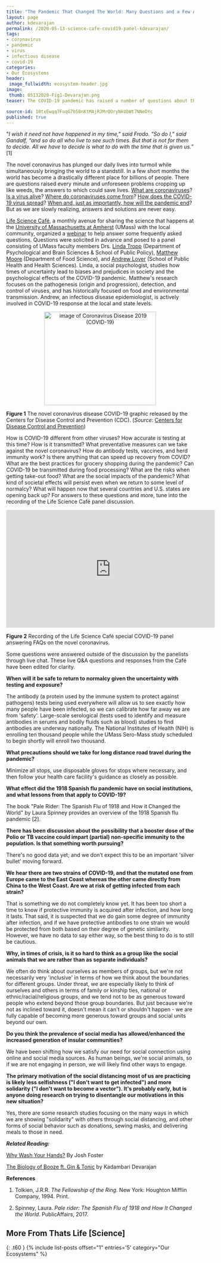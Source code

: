 ```yaml
---
title: "The Pandemic That Changed The World: Many Questions and a Few Answers"
layout: page
author: kdevarajan
permalink: /2020-05-13-science-cafe-covid19-panel-kdevarajan/
tags:
- coronavirus
- pandemic
- virus
- infectious disease
- covid-19
categories:
- Our Ecosystems
header:
 image_fullwidth: ecosystem-header.jpg
image:
 thumb: 05132020-Fig1-Devarajan.png
teaser: The COVID-19 pandemic has raised a number of questions about the virus, how it spreads, and its global impacts. A panel of biologists provides answers to some frequently asked questions.

source-id: 10txEwqq7FuqG7b58nKtMAjRJMrQOryNkUbWt7NNeDYc
published: true
---
```


"*I wish it need not have happened in my time," said Frodo. "So do I,” said Gandalf, “and so do all who live to see such times. But that is not for them to decide. All we have to decide is what to do with the time that is given us.*” [1]

The novel coronavirus has plunged our daily lives into turmoil while simultaneously bringing the world to a standstill. In a few short months the world has become a drastically different place for billions of people. There are questions raised every minute and unforeseen problems cropping up like weeds, the answers to which could save lives. [What are coronaviruses](https://www.youtube.com/watch?v=sHP0UIdZyI4)? [Is a virus alive](https://youtu.be/nwfHEUO-k_U)? [Where do coronaviruses come from](https://youtu.be/NJLXdsO1GBI)? [How does the COVID-19 virus spread](https://www.youtube.com/watch?v=G9FGrmYUr5c)? [When and, just as importantly, how will the pandemic end](https://www.theatlantic.com/health/archive/2020/03/how-will-coronavirus-end/608719/)? But as we are slowly realizing, answers and solutions are never easy. 

[Life Science Café](https://oebsciencecafe.org/), a monthly avenue for sharing the science that happens at the [University of Massachusetts at Amherst](https://www.umass.edu/) (UMass) with the local community, organized a [webinar](https://oebsciencecafe.org/2020/05/04/covid-19-webinar-panel-may-7th-4pm/) to help answer some frequently asked questions. Questions were solicited in advance and posed to a panel consisting of UMass faculty members Drs. [Linda Tropp](https://lindatropp.com/) (Department of Psychological and Brain Sciences & School of Public Policy), [Matthew Moore](http://www.umass.edu/foodsci/faculty/matthew-d-moore) (Department of Food Science), and [Andrew Lover](https://loverlab.io/) (School of Public Health and Health Sciences). Linda, a social psychologist, studies how times of uncertainty lead to biases and prejudices in society and the psychological effects of the COVID-19 pandemic. Matthew's research focuses on the pathogenesis (origin and progression), detection, and control of viruses, and has historically focused on food and environmental transmission. Andrew, an infectious disease epidemiologist, is actively involved in COVID-19 response at the local and state levels.

<center><a href="https://www.cdc.gov/coronavirus/2019-ncov/index.html?s_cid=bb-coronavirus-2019-ncov-NCIRD" title="image of SARS-CoV-2"><img src="http://www.cdc.gov/coronavirus/2019-ncov/images/Coronavirus-badge-300.png" style="width:300px; height:250px; border:0px;" alt="image of Coronavirus Disease 2019 (COVID-19)" /></a></center>

**Figure 1** The novel coronavirus disease COVID-19 graphic released by the Centers for Disease Control and Prevention (CDC). 
(*Source*: [Centers for Disease Control and Prevention](https://www.cdc.gov/coronavirus/2019-ncov/communication/buttons-badges.html))

How is COVID-19 different from other viruses? How accurate is testing at this time? How is it transmitted? What preventative measures can we take against the novel coronavirus? How do antibody tests, vaccines, and herd immunity work? Is there anything that can speed up recovery from COVID? What are the best practices for grocery shopping during the pandemic? Can COVID-19 be transmitted during food processing? What are the risks when getting take-out food? What are the social impacts of the pandemic? What kind of societal effects will persist even when we return to some level of normalcy? What will happen now that several countries and U.S. states are opening back up? For answers to these questions and more, tune into the recording of the Life Science Café panel discussion.


<iframe width="560" height="315" src="https://www.youtube.com/embed/GsjpnKwxW_g?start=230" frameborder="0" allow="accelerometer; autoplay; encrypted-media; gyroscope; picture-in-picture" allowfullscreen></iframe>

**Figure 2** Recording of the Life Science Café special COVID-19 panel answering FAQs on the novel coronavirus.


Some questions were answered outside of the discussion by the panelists through live chat. These live Q&A questions and responses from the Café have been edited for clarity.

**When will it be safe to return to normalcy given the uncertainty with testing and exposure?**

The antibody (a protein used by the immune system to protect against pathogens) tests being used everywhere will allow us to see exactly how many people have been infected, so we can calibrate how far away we are from 'safety'. Large-scale serological (tests used to identify and measure antibodies in serums and bodily fluids such as blood) studies to find antibodies are underway nationally. The National Institutes of Health (NIH) is enrolling ten thousand people while the UMass Sero-Mass study scheduled to begin shortly will enroll two thousand.

**What precautions should we take for long distance road travel during the pandemic?**

Minimize all stops, use disposable gloves for stops where necessary, and then follow your health care facility's guidance as closely as possible.

**What effect did the 1918 Spanish flu pandemic have on social institutions, and what lessons from that apply to COVID-19?**

The book "Pale Rider: The Spanish Flu of 1918 and How it Changed the World" by Laura Spinney provides an overview of the 1918 Spanish flu pandemic [2].

**There has been discussion about the possibility that a booster dose of the Polio or TB vaccine could impart (partial) non-specific immunity to the population. Is that something worth pursuing?**

There's no good data yet; and we don’t expect this to be an important 'silver bullet’ moving forward.

**We hear there are two strains of COVID-19, and that the mutated one from Europe came to the East Coast whereas the other came directly from China to the West Coast. Are we at risk of getting infected from each strain?**

That is something we do not completely know yet. It has been too short a time to know if protective immunity is acquired after infection, and how long it lasts. That said, it is suspected that we do gain some degree of immunity after infection, and if we have protective antibodies to one strain we would be protected from both based on their degree of genetic similarity. However, we have no data to say either way, so the best thing to do is to still be cautious.

**Why, in times of crisis, is it so hard to think as a group like the social animals that we are rather than as separate individuals?**

We often do think about ourselves as members of groups, but we're not necessarily very 'inclusive' in terms of how we think about the boundaries for different groups. Under threat, we are especially likely to think of ourselves and others in terms of family or kinship ties, national or ethnic/racial/religious groups, and we tend not to be as generous toward people who extend beyond those group boundaries. But just because we're not as inclined toward it, doesn't mean it can't or shouldn't happen - we are fully capable of becoming more generous toward groups and social units beyond our own.

**Do you think the prevalence of social media has allowed/enhanced the increased generation of insular communities?**

We have been shifting how we satisfy our need for social connection using online and social media sources. As human beings, we're social animals, so if we are not engaging in person, we will likely find other ways to engage.

**The primary motivation of the social distancing most of us are practicing is likely less selfishness ("I don't want to get infected") and more solidarity ("I don't want to become a vector"). It's probably early, but is anyone doing research on trying to disentangle our motivations in this new situation?**

Yes, there are some research studies focusing on the many ways in which we are showing "solidarity" with others through social distancing, and other forms of social behavior such as donations, sewing masks, and delivering meals to those in need.

**_Related Reading:_**

[Why Wash Your Hands?](http://thatslifesci.com/2020-04-13-Why-Wash-your-Hands-jfoster/) By Josh Foster

[The Biology of Booze ft. Gin & Tonic](http://thatslifesci.com/2020-05-11-The-Biology-of-Booze-GnT-kdevarajan/) by Kadambari Devarajan

**References**

1. Tolkien, J.R.R. *The Fellowship of the Ring*. New York: Houghton Mifflin Company, 1994. Print.

2. Spinney, Laura. *Pale rider: The Spanish Flu of 1918 and How It Changed the World*. PublicAffairs, 2017.

## More From Thats Life [Science]
{: .t60 }
{% include list-posts offset="1" entries='5' category="Our Ecosystems" %}
